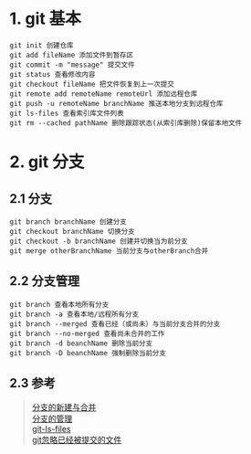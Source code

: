 # 1. git 基本
    git init 创建仓库
    git add fileName 添加文件到暂存区
    git commit -m "message" 提交文件
    git status 查看修改内容
    git checkout fileName 把文件恢复到上一次提交
    git remote add remoteName remoteUrl 添加远程仓库
    git push -u remoteName branchName 推送本地分支到远程仓库
    git ls-files 查看索引库文件列表
    git rm --cached pathName 删除跟踪状态(从索引库删除)保留本地文件
# 2. git 分支
## 2.1 分支
    git branch branchName 创建分支
    git checkout branchName 切换分支
    git checkout -b branchName 创建并切换当为前分支
    git merge otherBranchName 当前分支与otherBranch合并
## 2.2 分支管理
    git branch 查看本地所有分支
    git branch -a 查看本地/远程所有分支
    git branch --merged 查看已经（或尚未）与当前分支合并的分支
    git branch --no-merged 查看尚未合并的工作
    git branch -d beanchName 删除当前分支
    git branch -D beanchName 强制删除当前分支
## 2.3 参考
> [分支的新建与合并](https://git-scm.com/book/zh/v1/Git-%E5%88%86%E6%94%AF-%E5%88%86%E6%94%AF%E7%9A%84%E6%96%B0%E5%BB%BA%E4%B8%8E%E5%90%88%E5%B9%B6)  
> [分支的管理](https://git-scm.com/book/zh/v1/Git-%E5%88%86%E6%94%AF-%E5%88%86%E6%94%AF%E7%9A%84%E7%AE%A1%E7%90%86)  
> [git-ls-files](https://git-scm.com/docs/git-ls-files)  
> [git忽略已经被提交的文件](https://segmentfault.com/q/1010000000430426)